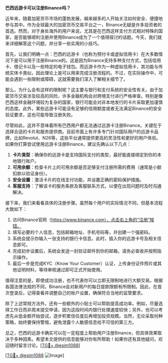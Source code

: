 **巴西远游卡可以注册Binance吗？**

近年来，随着加密货币市场的蓬勃发展，越来越多的人开始关注如何安全、便捷地参与其中。作为全球最大的加密货币交易平台之一，Binance无疑是许多投资者的首选。然而，对于身处海外的用户来说，尤其是在巴西这样支付方式相对特殊的国家，是否能够顺利注册并使用Binance成为了一个值得探讨的话题。今天，我们就来详细解答这个问题，并分享一些实用的小技巧。

首先，让我们明确一点：巴西的远游卡（也称为预付卡或虚拟信用卡）在大多数情况下是可以用于注册Binance的。这是因为Binance支持多种支付方式，包括信用卡、借记卡以及一些特定的电子钱包。而远游卡作为一种虚拟信用卡，其功能与传统实体卡类似，因此理论上是可以用来完成注册流程的。不过，在实际操作中，可能会遇到一些限制或障碍，这就需要我们深入了解相关细节了。

那么，为什么会有这样的限制呢？这主要与银行和支付系统的安全性有关。由于加密货币交易涉及较高的风险，许多金融机构会对跨境支付进行严格审查。特别是像巴西这样金融环境较为复杂的国家，银行可能会对非本地发行的卡片采取更加谨慎的态度。此外，某些远游卡可能没有足够的信用额度或者无法满足Binance的安全验证要求，这也可能导致注册失败。

尽管如此，这并不意味着所有巴西用户都无法通过远游卡注册Binance。关键在于选择合适的卡片和服务提供商。目前市面上有许多专门针对国际用户的远游卡品牌，比如Revolut、N26等，这些平台通常提供更高的灵活性和更好的用户体验。如果你打算尝试使用远游卡注册Binance，建议先确认以下几点：

1. **卡片类型**：确保你的远游卡是支持国际支付的类型，最好能直接绑定到你的本地银行账户。
2. **可用余额**：检查卡片上的可用余额是否足够支付注册所需的费用（通常是小额扣款以验证身份）。
3. **安全设置**：激活卡片的在线支付功能，并设置正确的密码保护措施。
4. **客服支持**：了解该卡的服务条款及客服联系方式，以便在出现问题时及时沟通解决。

接下来，我们来看看具体的注册步骤。虽然每个用户的实际情况不同，但基本流程大致如下：

1. 访问Binance官网（https://www.binance.com），点击右上角的“注册”按钮。
2. 填写必要的个人信息，包括邮箱地址、手机号码等，并创建一个强密码。
3. 系统会提示你输入一张支持的银行卡信息。此时，插入你的远游卡号及相关信息即可。
4. 完成初步设置后，系统会发送一封验证邮件到你的邮箱，请务必查收并按照指示操作。
5. 最后一步是完成KYC（Know Your Customer）认证，上传身份证件照片或其他证明材料，等待审核通过即可正式开始使用。

值得注意的是，即使成功注册，也不代表你可以立即无限制地进行大额交易。根据各国法律法规的不同，Binance会对新用户的每日提款限额有所限制。因此，在首次登录后，记得查看并调整自己的账户设置，确保符合当地的监管要求。

除了上述常规方法外，还有一些额外的小贴士可以帮助提高成功率。例如，尽量选择工作日而非周末提交申请，因为这段时间内银行处理速度较快；另外，也可以考虑先从低金额开始尝试，逐步积累信任度后再增加投资规模。当然，无论采取何种策略，始终要保持警惕，避免泄露个人敏感信息给不可信的第三方。

总之，巴西的远游卡确实可以在一定程度上帮助用户注册Binance，但具体效果取决于多种因素。希望本文提供的信息能够对你有所帮助！如果你还有其他疑问，欢迎随时留言讨论。[[TG💪+ @esim1088](https://t.me/s/esim1088)]

[[TG💪+ @esim1088](https://t.me/s/esim1088) ![Image](https://i.postimg.cc/4NQfJmqS/Snipaste-2025-05-13-00-14-12.png)]